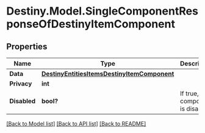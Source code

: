 # Destiny.Model.SingleComponentResponseOfDestinyItemComponent

## Properties

Name | Type | Description | Notes
------------ | ------------- | ------------- | -------------
**Data** | [**DestinyEntitiesItemsDestinyItemComponent**](DestinyEntitiesItemsDestinyItemComponent.md) |  | [optional] 
**Privacy** | **int** |  | [optional] 
**Disabled** | **bool?** | If true, this component is disabled. | [optional] 

[[Back to Model list]](../README.md#documentation-for-models) [[Back to API list]](../README.md#documentation-for-api-endpoints) [[Back to README]](../README.md)

